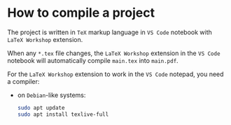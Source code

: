 # How to compile a project

The project is written in `TeX` markup language in `VS Code` notebook with `LaTeX Workshop` extension.

When any `*.tex` file changes, the `LaTeX Workshop` extension in the `VS Code` notebook will automatically compile `main.tex` into `main.pdf`.

For the `LaTeX Workshop` extension to work in the `VS Code` notepad, you need a compiler:
- on `Debian`-like systems:
     ```bash
     sudo apt update
     sudo apt install texlive-full
     ```
